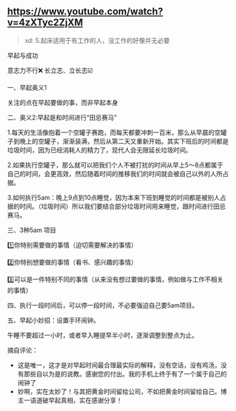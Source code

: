 ## https://www.youtube.com/watch?v=4zXTyc2ZjXM

> xd: 5.起床适用于有工作的人，没工作的好像并无必要

早起与成功 

意志力不行❌ 长立志、立长志☑️

一、早起奥义1

关注的点在早起要做的事，而非早起本身

二、奥义2:早起是和时间进行“田忌赛马”

1.每天的生活像抱着一个空罐子赛跑，而每天都要冲刺一百米，那么从早晨的空罐子到晚上的空罐子，渐渐装满，然后从第二天又重新开始。其实下班后的时间都是垃圾时间，因为已经消耗人的精力了，现代人会无限延长垃圾时间。

2.如果执行空罐子，那么就可以把我们个人不被打扰的时间从早上5～8点都属于自己的时间，会更高效，然后随着时间的推移我们的时间就会被自己以外的人所占据。

3.如何执行5am：晚上9点到10点睡觉，因为本来下班到睡觉的时间都是被别人占据的时间。（垃圾时间）所以我们要结合部分垃圾时间用来睡觉，跟时间进行田忌赛马。

三、3种5am 项目 

1️⃣你特别需要做的事情（迫切需要解决的事情）

2️⃣你特别想要做的事情（看书、感兴趣的事情）

3️⃣可以是一件特别不同的事情（从来没有想过要做的事情，例如做与工作不相关的事情）

四、执行一段时间后，可以停一段时间，不必要强迫自己要5am项目。

五、早起小妙招：设置手环闹钟。

午睡不要超过一小时，或者早入睡提早半小时，逐渐调整到整点为止。











摘自评论：

* 这是唯一，这才是对早起时间最合理最实际的解释，没有空话，没有鸡汤，没有那些自以为是的说教。感谢您的付出。我的手机上终于有了一个属于自己的闹钟了
* 妙啊，实在太妙了！与其把黄金时间留给公司，不如把黄金时间留给自己。博主一语道破早起真相，实在感谢分享！

